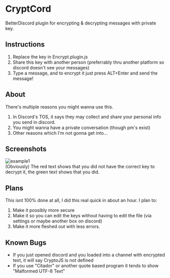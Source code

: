 # CryptCord
BetterDiscord plugin for encrypting &amp; decrypting messages with private key.

## Instructions
1) Replace the key in Encrypt.plugin.js
2) Share this key with another person (preferrably thru another platform so discord doesn't see your messages)
3) Type a message, and to encrypt it just press ALT+Enter and send the message!

## About
There's multiple reasons you might wanna use this.
1) In Discord's TOS, it says they may collect and share your personal info you send in discord.
2) You might wanna have a private conversation (though pm's exist)
3) Other reasons which I'm not gonna get into...

## Screenshots
![example1](https://i.imgur.com/wmuM6oJ.png)
<br>
(Obviously) The red text shows that you did not have the correct key to decrypt it, the green text shows that you did.

## Plans
This isnt 100% done at all, I did this real quick in about an hour. I plan to:<br>
1) Make it possibly more secure
2) Make it so you can edit the keys without having to edit the file (via settings or maybe another box on discord)
3) Make it more fleshed out with less errors.

## Known Bugs
* If you just opened discord and you loaded into a channel with encrypted text, it will say CryptoJS is not defined<br>
* If you use "Citador" or another quote based program it tends to show "Malformed UTF-8 Text"
